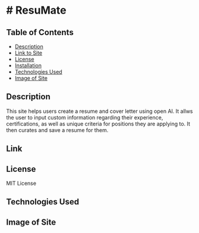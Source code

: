 # # ResuMate

## Table of Contents
- [Description](#description)
- [Link to Site](#link)
- [License](#license)
- [Installation](#installation)
- [Technologies Used](#technologies-used)
- [Image of Site](#image-of-site)

## Description 

This site helps users create a resume and cover letter using open AI. It allws the user to input custom information regarding their experience, certifications, as well as unique criteria for positions they are applying to. It then curates and save a resume for them.

## Link


## License

MIT License

## Technologies Used


## Image of Site





    